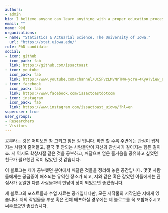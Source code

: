 ```yaml
---
authors:
- admin
bio: I believe anyone can learn anything with a proper education process.
email: ""
name: 이삭
organizations:
- name: "Statistics & Actuarial Science, The University of Iowa."
  url: "https://stat.uiowa.edu/"
role: PhD candidate
social:
- icon: github
  icon_pack: fab
  link: https://github.com/issactoast
- icon: youtube
  icon_pack: fab
  link: https://www.youtube.com/channel/UC5FvzLMVNrTMW-ycrW-4KyA?view_as=subscriber
- icon: facebook
  icon_pack: fab
  link: https://www.facebook.com/issactoastdotcom
- icon: instagram
  icon_pack: fab
  link: https://www.instagram.com/issactoast_uiowa/?hl=en
superuser: true
user_groups:
- Researchers
- Visitors
---
```


공부라는 것은 어찌보면 참 고되고 힘든 길 입니다. 하면 할 수록 주변에는 관심이 겹쳐지는 사람이 줄어들고, 결국 몇 안되는 사람들만이 자신과 관심사가 같아지는 힘든 길이죠. 저 역시도 학창시절 같은 것을 공부하고, 깨달으며 얻은 즐거움을 공유하고 싶었던 친구가 필요했던 적이 많았던 것 같습니다.

이 블로그는 제가 공부했던 분야에서 깨달은 것들을 정리해 놓은 공간입니다. 몇몇 사람들에게는 궁금증이 해소되는 유익한 장소가 되고, 저와 같은 혹은 같았던 이들에게는 관심사가 동일한 다른 사람들과의 만남이 장이 되었으면 좋겠습니다.

제 블로그의 포스트들과 수업 자료는 공개입니다만, 모든 저작물의 저작권은 저에게 있습니다. 저의 작업물을 부분 혹은 전체 배포하실 경우에는 제 블로그를 꼭 포함해주시고 써주셨으면 좋겠습니다.